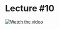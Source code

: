 # Lecture #10

[![Watch the video](https://img.youtube.com/vi/BGjywyQQUcU/0.jpg)](https://www.youtube.com/watch?v=BGjywyQQUcU&list=PL-h0BZdG_K4mfItKR5nUChmnuus-q-Tbc&index=10)
